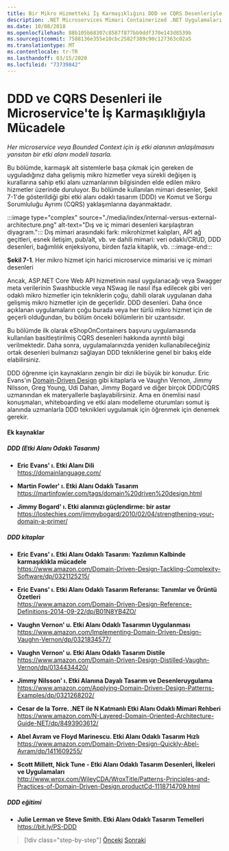 ```yaml
---
title: Bir Mikro Hizmetteki İş Karmaşıklığını DDD ve CQRS Desenleriyle Giderme
description: .NET Microservices Mimari Containerized .NET Uygulamaları için | DDD ve CQRS Desenleri uygulayan karmaşık iş senaryoları ile nasıl başa çılayacağımı anlama
ms.date: 10/08/2018
ms.openlocfilehash: 88b105b68307c8587f877bb9ddf370e143d8539b
ms.sourcegitcommit: 7588136e355e10cbc2582f389c90c127363c02a5
ms.translationtype: MT
ms.contentlocale: tr-TR
ms.lasthandoff: 03/15/2020
ms.locfileid: "73739842"
---
```

# <a name="tackle-business-complexity-in-a-microservice-with-ddd-and-cqrs-patterns"></a>DDD ve CQRS Desenleri ile Microservice'te İş Karmaşıklığıyla Mücadele

*Her microservice veya Bounded Context için iş etki alanının anlaşılmasını yansıtan bir etki alanı modeli tasarla.*

Bu bölümde, karmaşık alt sistemlerle başa çıkmak için gereken de uyguladığınız daha gelişmiş mikro hizmetler veya sürekli değişen iş kurallarına sahip etki alanı uzmanlarının bilgisinden elde edilen mikro hizmetler üzerinde duruluyor. Bu bölümde kullanılan mimari desenler, Şekil 7-1'de gösterildiği gibi etki alanı odaklı tasarım (DDD) ve Komut ve Sorgu Sorumluluğu Ayrımı (CQRS) yaklaşımlarına dayanmaktadır.

:::image type="complex" source="./media/index/internal-versus-external-architecture.png" alt-text="Dış ve iç mimari desenleri karşılaştıran diyagram.":::
Dış mimari arasındaki fark: mikrohizmet kalıpları, API ağ geçitleri, esnek iletişim, pub/alt, vb. ve dahili mimari: veri odaklı/CRUD, DDD desenleri, bağımlılık enjeksiyonu, birden fazla kitaplık, vb.
:::image-end:::

**Şekil 7-1**. Her mikro hizmet için harici microservice mimarisi ve iç mimari desenleri

Ancak, ASP.NET Core Web API hizmetinin nasıl uygulanacağı veya Swagger meta verilerinin Swashbuckle veya NSwag ile nasıl ifşa edilecek gibi veri odaklı mikro hizmetler için tekniklerin çoğu, dahili olarak uygulanan daha gelişmiş mikro hizmetler için de geçerlidir. DDD desenleri. Daha önce açıklanan uygulamaların çoğu burada veya her türlü mikro hizmet için de geçerli olduğundan, bu bölüm önceki bölümlerin bir uzantısıdır.

Bu bölümde ilk olarak eShopOnContainers başvuru uygulamasında kullanılan basitleştirilmiş CQRS desenleri hakkında ayrıntılı bilgi verilmektedir. Daha sonra, uygulamalarınızda yeniden kullanabileceğiniz ortak desenleri bulmanızı sağlayan DDD tekniklerine genel bir bakış elde elabilirsiniz.

DDD öğrenme için kaynakların zengin bir dizi ile büyük bir konudur. Eric Evans'ın [Domain-Driven Design](https://domainlanguage.com/ddd/) gibi kitaplarla ve Vaughn Vernon, Jimmy Nilsson, Greg Young, Udi Dahan, Jimmy Bogard ve diğer birçok DDD/CQRS uzmanından ek materyallerle başlayabilirsiniz. Ama en önemlisi nasıl konuşmaları, whiteboarding ve etki alanı modelleme oturumları somut iş alanında uzmanlarla DDD teknikleri uygulamak için öğrenmek için denemek gerekir.

#### <a name="additional-resources"></a>Ek kaynaklar

##### <a name="ddd-domain-driven-design"></a>DDD (Etki Alanı Odaklı Tasarım)

- **Eric Evans' ı. Etki Alanı Dili** \
  <https://domainlanguage.com/>

- **Martin Fowler' ı. Etki Alanı Odaklı Tasarım** \
  <https://martinfowler.com/tags/domain%20driven%20design.html>

- **Jimmy Bogard' ı. Etki alanınızı güçlendirme: bir astar** \
  <https://lostechies.com/jimmybogard/2010/02/04/strengthening-your-domain-a-primer/>

##### <a name="ddd-books"></a>DDD kitaplar

- **Eric Evans' ı. Etki Alanı Odaklı Tasarım: Yazılımın Kalbinde karmaşıklıkla mücadele** \
  <https://www.amazon.com/Domain-Driven-Design-Tackling-Complexity-Software/dp/0321125215/>

- **Eric Evans' ı. Etki Alanı Odaklı Tasarım Referansı: Tanımlar ve Örüntü Özetleri** \
  <https://www.amazon.com/Domain-Driven-Design-Reference-Definitions-2014-09-22/dp/B01N8YB4ZO/>

- **Vaughn Vernon' u. Etki Alanı Odaklı Tasarımın Uygulanması** \
  <https://www.amazon.com/Implementing-Domain-Driven-Design-Vaughn-Vernon/dp/0321834577/>

- **Vaughn Vernon' u. Etki Alanı Odaklı Tasarım Distile** \
  <https://www.amazon.com/Domain-Driven-Design-Distilled-Vaughn-Vernon/dp/0134434420/>

- **Jimmy Nilsson' ı. Etki Alanına Dayalı Tasarım ve Desenleruygulama** \
  <https://www.amazon.com/Applying-Domain-Driven-Design-Patterns-Examples/dp/0321268202/>

- **Cesar de la Torre. .NET ile N Katmanlı Etki Alanı Odaklı Mimari Rehberi** \
  <https://www.amazon.com/N-Layered-Domain-Oriented-Architecture-Guide-NET/dp/8493903612/>

- **Abel Avram ve Floyd Marinescu. Etki Alanı Odaklı Tasarım Hızlı** \
  <https://www.amazon.com/Domain-Driven-Design-Quickly-Abel-Avram/dp/1411609255/>

- **Scott Millett, Nick Tune - Etki Alanı Odaklı Tasarım Desenleri, İlkeleri ve Uygulamaları** \
  <http://www.wrox.com/WileyCDA/WroxTitle/Patterns-Principles-and-Practices-of-Domain-Driven-Design.productCd-1118714709.html>

##### <a name="ddd-training"></a>DDD eğitimi

- **Julie Lerman ve Steve Smith. Etki Alanı Odaklı Tasarım Temelleri** \
  <https://bit.ly/PS-DDD>

>[!div class="step-by-step"]
>[Önceki](../multi-container-microservice-net-applications/implement-api-gateways-with-ocelot.md)
>[Sonraki](apply-simplified-microservice-cqrs-ddd-patterns.md)
